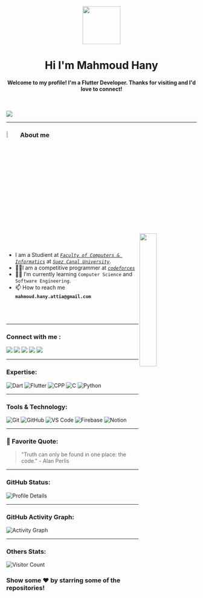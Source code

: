 <div align="center" >
  <img src="https://media.giphy.com/media/hvRJCLFzcasrR4ia7z/giphy.gif" width="100px">
</div>
<h1 align="center">Hi I'm Mahmoud Hany</h1> 
<h4 align="center">Welcome to my profile! I'm a Flutter Developer. Thanks for visiting and I'd love to connect!</h4>
<br>

![](https://github-widgetbox.vercel.app/api/profile?username=7odaHany&data=followers,repositories,stars,commits&theme=nautilus)

---

### <img src = "https://i.pinimg.com/originals/3f/7e/4e/3f7e4eff7c96e9fe4b8b4b1ff3f7bdb5.gif" width = 6.5%> About me

<img align="right" src="https://www.freecoursesandbooks.net/wp-content/uploads/2022/03/18a4949fc9c8067172d3b96e302e7097.gif" width=30%>

<br><br>	  
- I am a Studient at [*`Faculty of Computers & Informatics`*](http://suez.edu.eg/ar/%d9%83%d9%84%d9%8a%d8%a9-%d8%a7%d9%84%d8%ad%d8%a7%d8%b3%d8%a8%d8%a7%d8%aa-%d9%88%d8%a7%d9%84%d9%85%d8%b9%d9%84%d9%88%d9%85%d8%a7%d8%aa/) at [*`Suez Canal University`*](http://suez.edu.eg/ar/). 
- 👨‍💻I am a competitive programmer at [*`codeforces`*](https://codeforces.com/profile/7oodaaa)
- :student: I’m currently learning `Computer Science` and `Software Engineering`.
- 📫 How to reach me **`mahmoud.hany.attia@gmail.com`**
<br><br><br><br>
 
---

### Connect with me :

[![](https://img.shields.io/badge/-LinkedIn-%230077B5?style=for-the-badge&logo=linkedin&logoColor=white)](https://www.linkedin.com/in/7odahany)
[![](https://img.shields.io/badge/X-000000?style=for-the-badge&logo=x&logoColor=white)](https://x.com/mahmoud_hany__6)
[![](https://img.shields.io/badge/Facebook-1877F2?style=for-the-badge&logo=facebook&logoColor=white)](https://www.facebook.com/mahmoud.hany.attia)
[![](https://img.shields.io/badge/Instagram-E4405F?style=for-the-badge&logo=instagram&logoColor=white)](https://instagram.com/mahmoud_hany_6)
[![](https://img.shields.io/badge/-gmail-%230077B5?style=for-the-badge&logo=gmail&logoColor=white)](mailto:mahmoud.hany.attia@gmail.com)

---

### Expertise:

![](https://skillicons.dev/icons?i=dart "Dart")
![](https://skillicons.dev/icons?i=Flutter "Flutter")
![](https://skillicons.dev/icons?i=cpp "CPP")
![](https://skillicons.dev/icons?i=c "C")
![](https://skillicons.dev/icons?i=python "Python")

---

### Tools & Technology:

![](https://skillicons.dev/icons?i=git "Git")
![](https://skillicons.dev/icons?i=github "GitHub")
![](https://skillicons.dev/icons?i=vscode "VS Code")
![](https://skillicons.dev/icons?i=firebase "Firebase")
![](https://skillicons.dev/icons?i=notion "Notion")

---

### 📜 Favorite Quote:
> "Truth can only be found in one place: the code." - Alan Perlis

---
### GitHub Status:

![](http://github-profile-summary-cards.vercel.app/api/cards/profile-details?username=7odaHany&theme=blue_green "Profile Details")

---

### GitHub Activity Graph:

![](https://github-readme-activity-graph.vercel.app/graph?username=7odaHany&bg_color=070e07&color=00fa11&line=0ed4d8&point=fffafa&area=true&hide_border=true "Activity Graph")

---

<!--### GitHub Contribution Graph (Snake):

![snake gif](https://github.com/7odaHany/7odaHany/blob/output/github-contribution-grid-snake-dark.svg) 

--- -->

### Others Stats:

![](https://visitcount.itsvg.in/api?id=7odaHany&icon=0&color=0 "Visitor Count")

### Show some ❤️ by starring some of the repositories!
